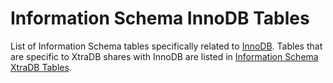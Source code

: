 # Information Schema InnoDB Tables

List of Information Schema tables specifically related to [InnoDB](../../../../../../storage-engines/innodb/). Tables that are specific to XtraDB shares with InnoDB are listed in [Information Schema XtraDB Tables](../information-schema-xtradb-tables/).
